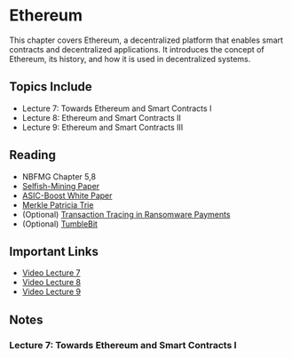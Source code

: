 # Ethereum

This chapter covers Ethereum, a decentralized platform that enables smart contracts and decentralized applications. It introduces the concept of Ethereum, its history, and how it is used in decentralized systems.

## Topics Include

- Lecture 7: Towards Ethereum and Smart Contracts I
- Lecture 8: Ethereum and Smart Contracts II
- Lecture 9: Ethereum and Smart Contracts III

## Reading

- NBFMG Chapter 5,8
- [Selfish-Mining Paper](https://www.cs.cornell.edu/~ie53/publications/btcProcFC.pdf)
- [ASIC-Boost White Paper](https://arxiv.org/pdf/1604.00575)
- [Merkle Patricia Trie](https://ethereum.org/en/developers/docs/data-structures-and-encoding/patricia-merkle-trie/)
- (Optional) [Transaction Tracing in Ransomware Payments](https://arxiv.org/pdf/1804.04080)
- (Optional) [TumbleBit](https://eprint.iacr.org/2016/575.pdf)

## Important Links

- [Video Lecture 7](https://wse.zoom.us/rec/share/LFvjtqvrggD68tqSrbRLClJMCE8wuznYwH1P1skW-4xApgyoFH2AjbU0yWndTwKB.smAHP81XovH7cGd-?startTime=1727107206000)
- [Video Lecture 8](https://wse.zoom.us/rec/share/k5zJWzafPXW1FcgjYSk90M7L3kMOIe3bt_FB_SIf8rpshCTe9qPszIdr3w470JEo.dRLKgZ8U-ro_kQf1?startTime=1727280202000)
- [Video Lecture 9](https://wse.zoom.us/rec/share/dv-JuH0-IRWBMgcmq7rYkJbPSf-4TqU90YMTKQMSoWvj1kpayuAg82F4uozq0yWm.pjQUT1zI9zMAtrIM?startTime=1727713770000)

## Notes

### Lecture 7: Towards Ethereum and Smart Contracts I

